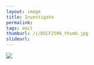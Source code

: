 ```yaml
---
layout: image
title: Investigate
permalink: 
tags: emil
thumburl: /i/DSCF2596_thumb.jpg
slideurl: 
---
```


![]({{site.url}}/i/DSCF2596_thumb.jpg)


